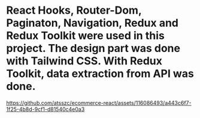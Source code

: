# React Hooks, Router-Dom, Paginaton, Navigation, Redux and Redux Toolkit were used in this project. The design part was done with Tailwind CSS. With Redux Toolkit, data extraction from API was done.</b>

https://github.com/atsszc/ecommerce-react/assets/116086493/a443c6f7-1f25-4b8d-9cf1-d81540c4e0a3




 
 
